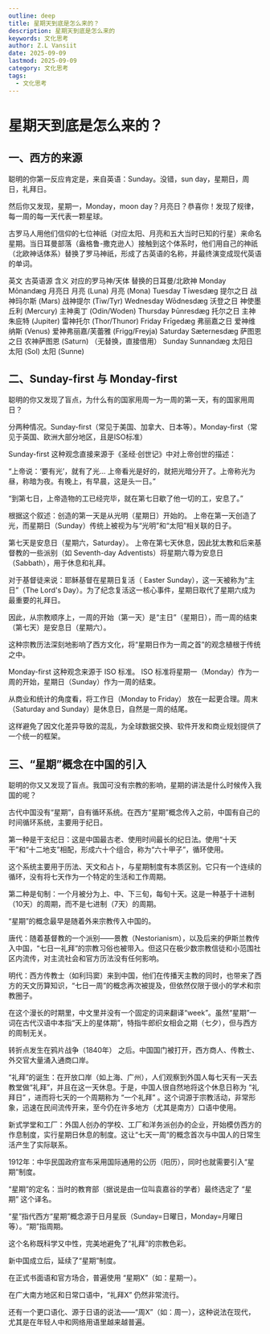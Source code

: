 ```yaml
---
outline: deep
title: 星期天到底是怎么来的？
description: 星期天到底是怎么来的
keywords: 文化思考
author: Z.L Vansiit
date: 2025-09-09
lastmod: 2025-09-09
category: 文化思考
tags:
  - 文化思考
---
```


# 星期天到底是怎么来的？

## 一、西方的来源

聪明的你第一反应肯定是，来自英语：Sunday。没错，sun day，星期日，周日，礼拜日。

然后你又发现，星期一，Monday，moon day？月亮日？恭喜你！发现了规律，每一周的每一天代表一颗星球。

古罗马人用他们信仰的七位神祇（对应太阳、月亮和五大当时已知的行星）来命名星期。当日耳曼部落（盎格鲁-撒克逊人）接触到这个体系时，他们用自己的神祇（北欧神话体系）替换了罗马神祇，形成了古英语的名称，并最终演变成现代英语的单词。

英文	古英语源	含义	对应的罗马神/天体	替换的日耳曼/北欧神
Monday	Mōnandæg	月亮日	月亮 (Luna)	月亮 (Mona)
Tuesday	Tīwesdæg	提尔之日	战神玛尔斯 (Mars)	战神提尔 (Tiw/Tyr)
Wednesday	Wōdnesdæg	沃登之日	神使墨丘利 (Mercury)	主神奥丁 (Odin/Woden)
Thursday	Þūnresdæg	托尔之日	主神朱庇特 (Jupiter)	雷神托尔 (Thor/Thunor)
Friday	Frīgedæg	弗丽嘉之日	爱神维纳斯 (Venus)	爱神弗丽嘉/芙蕾雅 (Frigg/Freyja)
Saturday	Sæternesdæg	萨图恩之日	农神萨图恩 (Saturn)	（无替换，直接借用）
Sunday	Sunnandæg	太阳日	太阳 (Sol)	太阳 (Sunne)


## 二、Sunday-first 与 Monday-first

聪明的你又发现了盲点，为什么有的国家用周一为一周的第一天，有的国家用周日？

分两种情况。Sunday-first（常见于美国、加拿大、日本等）。Monday-first（常见于英国、欧洲大部分地区，且是ISO标准）

Sunday-first 这种观念直接来源于《圣经·创世记》中对上帝创世的描述：

“上帝说：‘要有光’，就有了光... 上帝看光是好的，就把光暗分开了。上帝称光为昼，称暗为夜。有晚上，有早晨，这是头一日。”

“到第七日，上帝造物的工已经完毕，就在第七日歇了他一切的工，安息了。”

根据这个叙述：创造的第一天是从光明（星期日）开始的。 上帝在第一天创造了光，而星期日（Sunday）传统上被视为与“光明”和“太阳”相关联的日子。

第七天是安息日（星期六，Saturday）。 上帝在第七天休息，因此犹太教和后来基督教的一些派别（如 Seventh-day Adventists）将星期六尊为安息日（Sabbath），用于休息和礼拜。

对于基督徒来说：耶稣基督在星期日复活（ Easter Sunday），这一天被称为“主日”（The Lord's Day）。为了纪念复活这一核心事件，星期日取代了星期六成为最重要的礼拜日。

因此，从宗教顺序上，一周的开始（第一天）是“主日”（星期日），而一周的结束（第七天）是安息日（星期六）。

这种宗教历法深刻地影响了西方文化，将“星期日作为一周之首”的观念植根于传统之中。

Monday-first 这种观念来源于 ISO 标准。 ISO 标准将星期一（Monday）作为一周的开始，星期日（Sunday）作为一周的结束。

从商业和统计的角度看，将工作日（Monday to Friday） 放在一起更合理。周末（Saturday and Sunday）是休息日，自然是一周的结尾。

这样避免了因文化差异导致的混乱，为全球数据交换、软件开发和商业规划提供了一个统一的框架。


## 三、“星期”概念在中国的引入

聪明的你又又发现了盲点。我国可没有宗教的影响，星期的讲法是什么时候传入我国的呢？

古代中国没有“星期”，自有循环系统。在西方“星期”概念传入之前，中国有自己的时间循环系统，主要用于纪日。

第一种是干支纪日：这是中国最古老、使用时间最长的纪日法。使用“十天干”和“十二地支”相配，形成六十个组合，称为“六十甲子”，循环使用。

这个系统主要用于历法、天文和占卜，与星期制度有本质区别。它只有一个连续的循环，没有将七天作为一个特定的生活和工作周期。

第二种是旬制：一个月被分为上、中、下三旬，每旬十天。这是一种基于十进制（10天）的周期，而不是七进制（7天）的周期。

“星期”的概念最早是随着外来宗教传入中国的。

唐代：随着基督教的一个派别——景教（Nestorianism），以及后来的伊斯兰教传入中国，“七日一礼拜”的宗教习俗也被带入。但这只在极少数宗教信徒和小范围社区内流传，对主流社会和官方历法没有任何影响。

明代：西方传教士（如利玛窦）来到中国，他们在传播天主教的同时，也带来了西方的天文历算知识，“七日一周”的概念再次被提及，但依然仅限于很小的学术和宗教圈子。

在这个漫长的时期里，中文里并没有一个固定的词来翻译“week”。虽然“星期”一词在古代汉语中本指“天上的星体期”，特指牛郎织女相会之期（七夕），但与西方的周制无关。

转折点发生在鸦片战争（1840年） 之后。中国国门被打开，西方商人、传教士、外交官大量涌入通商口岸。

“礼拜”的诞生：在开放口岸（如上海、广州），人们观察到外国人每七天有一天去教堂做“礼拜”，并且在这一天休息。于是，中国人很自然地将这个休息日称为 “礼拜日” ，进而将七天的一个周期称为 “一个礼拜” 。这个词源于宗教活动，非常形象，迅速在民间流传开来，至今仍在许多地方（尤其是南方）口语中使用。

新式学堂和工厂：外国人创办的学校、工厂和洋务派创办的企业，开始模仿西方的作息制度，实行星期日休息的制度。这让“七天一周”的概念首次与中国人的日常生活产生了实际联系。

1912年：中华民国政府宣布采用国际通用的公历（阳历），同时也就需要引入“星期”制度。

“星期”的定名：当时的教育部（据说是由一位叫袁嘉谷的学者）最终选定了 “星期” 这个译名。

“星”指代西方“星期”概念源于日月星辰（Sunday=日曜日，Monday=月曜日等）。“期”指周期。

这个名称既科学又中性，完美地避免了“礼拜”的宗教色彩。

新中国成立后，延续了“星期”制度。

在正式书面语和官方场合，普遍使用 “星期X”（如：星期一）。

在广大南方地区和日常口语中，“礼拜X” 仍然非常流行。

还有一个更口语化、源于日语的说法——“周X”（如：周一），这种说法在现代，尤其是在年轻人中和网络用语里越来越普遍。
